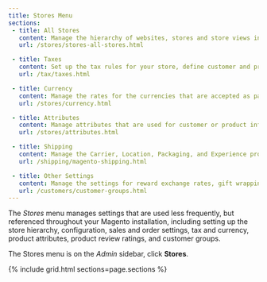 ```yaml
---
title: Stores Menu
sections:
 - title: All Stores
   content: Manage the hierarchy of websites, stores and store views in your Magento installation, and all configuration settings. In addition, you can set up the Terms and Conditions of a sale, and manage order status settings.
   url: /stores/stores-all-stores.html

 - title: Taxes
   content: Set up the tax rules for your store, define customer and product tax classes, and manage tax zones and rates. You can also import tax rate data into your store.
   url: /tax/taxes.html

 - title: Currency
   content: Manage the rates for the currencies that are accepted as payment in your store, and customize the currency symbols that appear in product prices and sales documents.
   url: /stores/currency.html

 - title: Attributes
   content: Manage attributes that are used for customer or product information, returns, and product ratings. You can create new attributes, edit existing attributes, and manage attribute sets.
   url: /stores/attributes.html

 - title: Shipping
   content: Manage the Carrier, Location, Packaging, and Experience profiles for Magento Shipping.
   url: /shipping/magento-shipping.html

 - title: Other Settings
   content: Manage the settings for reward exchange rates, gift wrapping, and gift registries.
   url: /customers/customer-groups.html
---
```


The _Stores_ menu manages settings that are used less frequently, but referenced throughout your Magento installation, including setting up the store hierarchy, configuration, sales and order settings, tax and currency, product attributes, product review ratings, and customer groups.

The Stores menu is on the _Admin_ sidebar, click **Stores**.

{% include grid.html sections=page.sections %}
